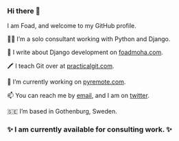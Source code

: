 ### Hi there 👋
I am Foad, and welcome to my GitHub profile.

🧑‍💻 I’m a solo consultant working with Python and Django.

📝 I write about Django development on [foadmoha.com](https://foadmoha.com).

🖍 I teach Git over at [practicalgit.com](https://practicalgit.com).

🚧 I’m currently working on [pyremote.com](https://www.pyremote.com).

📫 You can reach me by [email](mailto:foad@foadmoha.com), and I am on [twitter](https://twitter.com/FoadFm).

🇸🇪 I’m based in Gothenburg, Sweden.

### ✨ I am currently available for consulting work. ✨
